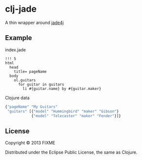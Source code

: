 # clj-jade

A thin wrapper around [jade4j](https://github.com/neuland/jade4j)

## Example

index.jade

```
!!! 5
html
  head
    title= pageName
  body
    ol.guitars
      for guitar in guitars
        li #{guitar.name} by #{guitar.maker} 
```

Clojure data

```clojure
{"pageName" "My Guitars"
 "guitars" [{"model" "Hummingbird" "maker" "Gibson"} 
            {"model" "Telecaster" "maker" "Fender"}]}
```

## License

Copyright © 2013 FIXME

Distributed under the Eclipse Public License, the same as Clojure.

